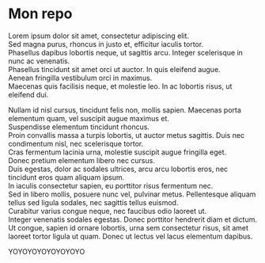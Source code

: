 # Mon repo
Lorem ipsum dolor sit amet, consectetur adipiscing elit.<br> Sed magna purus, rhoncus in justo et, efficitur iaculis tortor.<br> Phasellus dapibus lobortis neque, ut sagittis arcu. Integer scelerisque in nunc ac venenatis.<br> Phasellus tincidunt sit amet orci ut auctor. In quis eleifend augue.<br> Aenean fringilla vestibulum orci in maximus.<br> Maecenas quis facilisis neque, et molestie leo. In ac lobortis risus, ut eleifend dui.

Nullam id nisl cursus, tincidunt felis non, mollis sapien. Maecenas porta elementum quam, vel suscipit augue maximus et. <br>Suspendisse elementum tincidunt rhoncus.<br> Proin convallis massa a turpis lobortis, ut auctor metus sagittis. Duis nec condimentum nisl, nec scelerisque tortor.<br> Cras fermentum lacinia urna, molestie suscipit augue fringilla eget.<br> Donec pretium elementum libero nec cursus.<br> Duis egestas, dolor ac sodales ultrices, arcu arcu lobortis eros, nec tincidunt eros quam aliquam ipsum.<br> In iaculis consectetur sapien, eu porttitor risus fermentum nec.<br> Sed in libero mollis, posuere nunc vel, pulvinar metus. Pellentesque aliquam tellus sed ligula sodales, nec sagittis tellus euismod.<br> Curabitur varius congue neque, nec faucibus odio laoreet ut.<br> Integer venenatis sodales egestas. Donec porttitor hendrerit diam et dictum. Ut congue, sapien id ornare lobortis, urna sem consectetur risus, sit amet laoreet tortor ligula ut quam. Donec ut lectus vel lacus elementum dapibus.



YOYOYOYOYOYOYOYO

